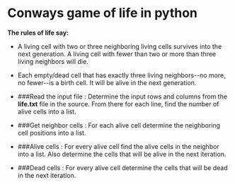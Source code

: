 Conways game of life in python
==============================

__The rules of life say:__

+ A living cell with two or three neighboring living cells survives into the next generation. A living cell with fewer than two or more than three living neighbors will die.
+ Each empty/dead cell that has exactly three living neighbors--no more, no fewer--is a birth cell. It will be alive in the next generation.


+ ###Read the input file :
  Determine the input rows and columns from the __life.txt__ file in the source. From there for each line, find the number of alive cells into a list.

+ ###Get neighbor cells :
  For each alive cell determine the neighboring cell positions into a list.

+ ###Alive cells :
  For every alive cell find the alive cells in the neighbor into a list. Also determine the cells that will be alive in the next iteration.

+ ###Dead cells :
  For every alive cell determine the cells that will be dead in the next iteration.
